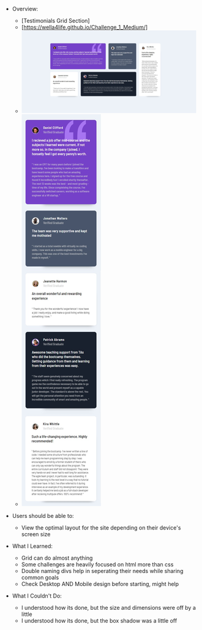 - Overview:
  - [Testimonials Grid Section]
  - [https://wella4life.github.io/Challenge_1_Medium/]
  - ![](images/Finished-Desktop.jpg)
  - ![](images/Finished-Mobile.jpg)

 - Users should be able to:
   - View the optimal layout for the site depending on their device's screen size

 - What I Learned:
   - Grid can do almost anything
   - Some challenges are heavily focused on html more than css
   - Double naming divs help in seperating their needs while sharing common goals
   - Check Desktop AND Mobile design before starting, might help
 
 - What I Couldn't Do:
   - I understood how its done, but the size and dimensions were off by a little
   - I understood how its done, but the box shadow was a little off
